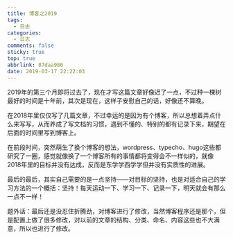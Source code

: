 ```yaml
---
title: 博客之2019
tags:
  - 日志
categories:
  - 日志
comments: false
sticky: true
top: true
abbrlink: 87daa986
date: 2019-03-17 22:22:03
---
```


2019年的第三个月即将过去了，现在才写这篇文章好像迟了一点，不过种一棵树最好的时间是十年前，其次是现在，这样子安慰自己的话，好像还不算晚。

在2018年里仅仅写了几篇文章，不过幸运的是因为有个博客，所以总想着弄点什么来写写，从而养成了写文档的习惯，遇到不懂的、特别的都有记录下来，期望在后面的时间里写到博客上。

在前段时间，突然萌生了换个博客的想法，wordpress、typecho、hugo这些都研究了一圈，感觉就像换了一个博客所有的事情都将变得会不一样似的，就像2018年里的目标并没有达成，反而是东学学西学学但并没有实质性的进展。

最后的最后，其实自己需要的是一点坚持——对目标的坚持，也是对适合自己的学习方法的一个概括：坚持！每天运动一下、学习一下、记录一下，明天就会有那么一点不一样！

题外话：最后还是没忍住折腾劲，对博客进行了修改，当然博客程序还是那个，但是配置上做了很多修改，对以前的文章的结构、分类、命名、内容这些也不大满意，所以也进行了修改。

